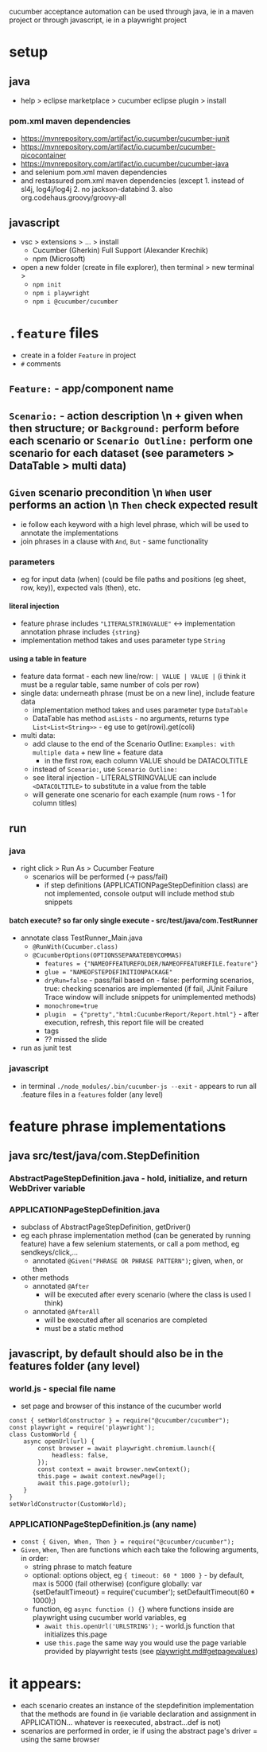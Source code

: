 cucumber acceptance automation can be used through java, ie in a maven project or through javascript, ie in a playwright project
# setup
## java
* help > eclipse marketplace > cucumber eclipse plugin > install
### pom.xml maven dependencies
* https://mvnrepository.com/artifact/io.cucumber/cucumber-junit
* https://mvnrepository.com/artifact/io.cucumber/cucumber-picocontainer
* https://mvnrepository.com/artifact/io.cucumber/cucumber-java
* and selenium pom.xml maven dependencies
* and restassured pom.xml maven dependencies (except 1. instead of sl4j, log4j/log4j 2. no jackson-databind 3. also org.codehaus.groovy/groovy-all
## javascript
* vsc > extensions > ... > install
  * Cucumber (Gherkin) Full Support (Alexander Krechik)
  * npm (Microsoft)
* open a new folder (create in file explorer), then terminal > new terminal >
  * `npm init`
  * `npm i playwright`
  * `npm i @cucumber/cucumber`
# `.feature` files
* create in a folder `Feature` in project
* `#` comments
## `Feature:` - app/component name
## `Scenario:` - action description \n + given when then structure; or `Background:` perform before each scenario or `Scenario Outline:` perform one scenario for each dataset (see parameters > DataTable > multi data)
## `Given` scenario precondition \n `When` user performs an action \n `Then` check expected result
* ie follow each keyword with a high level phrase, which will be used to annotate the implementations
* join phrases in a clause with `And`, `But` - same functionality
### parameters
* eg for input data (when) (could be file paths and positions (eg sheet, row, key)), expected vals (then), etc.
#### literal injection
* feature phrase includes `"LITERALSTRINGVALUE"` <-> implementation annotation phrase includes `{string}`
* implementation method takes and uses parameter type `String`
#### using a table in feature
* feature data format - each new line/row: `| VALUE | VALUE |` (i think it must be a regular table, same number of cols per row)
* single data: underneath phrase (must be on a new line), include feature data
  * implementation method takes and uses parameter type `DataTable`
  * DataTable has method `asLists` - no arguments, returns type `List<List<String>>` - eg use to get(rowi).get(coli)
* multi data:
  * add clause to the end of the Scenario Outline: `Examples: with multiple data` + new line + feature data
  	* in the first row, each column VALUE should be DATACOLTITLE
  * instead of `Scenario:`, use `Scenario Outline:`
  * see literal injection - LITERALSTRINGVALUE can include `<DATACOLTITLE>` to substitute in a value from the table
  * will generate one scenario for each example (num rows - 1 for column titles)
## run
### java
* right click > Run As > Cucumber Feature
  * scenarios will be performed (-> pass/fail)
	* if step definitions (APPLICATIONPageStepDefinition class) are not implemented, console output will include method stub snippets
#### batch execute? so far only single execute - src/test/java/com.TestRunner
* annotate class TestRunner_Main.java
  * `@RunWith(Cucumber.class)`
  * `@CucumberOptions(OPTIONSSEPARATEDBYCOMMAS)`
    * `features = {"NAMEOFFEATUREFOLDER/NAMEOFFEATUREFILE.feature"}`
    * `glue = "NAMEOFSTEPDEFINITIONPACKAGE"`
    * `dryRun=false` - pass/fail based on - false: performing scenarios, true: checking scenarios are implemented (if fail, JUnit Failure Trace window will include snippets for unimplemented methods)
    * `monochrome=true`
    * `plugin  = {"pretty","html:CucumberReport/Report.html"}` - after execution, refresh, this report file will be created
    * tags
    * ?? missed the slide
* run as junit test
### javascript
* in terminal `./node_modules/.bin/cucumber-js --exit` - appears to run all .feature files in a `features` folder (any level)
# feature phrase implementations
## java src/test/java/com.StepDefinition
### AbstractPageStepDefinition.java - hold, initialize, and return WebDriver variable
### APPLICATIONPageStepDefinition.java
* subclass of AbstractPageStepDefinition, getDriver()
* eg each phrase implementation method (can be generated by running feature) have a few selenium statements, or call a pom method, eg sendkeys/click,...
  * annotated `@Given("PHRASE OR PHRASE PATTERN")`; given, when, or then
* other methods
  * annotated `@After`
    * will be executed after every scenario (where the class is used I think)
  * annotated `@AfterAll`
    *  will be executed after all scenarios are completed
    *  must be a static method
## javascript, by default should also be in the features folder (any level)
### world.js - special file name
* set page and browser of this instance of the cucumber world
```
const { setWorldConstructor } = require("@cucumber/cucumber");
const playwright = require('playwright');
class CustomWorld {
    async openUrl(url) {
        const browser = await playwright.chromium.launch({
            headless: false,
        });
        const context = await browser.newContext();
        this.page = await context.newPage();
        await this.page.goto(url);
    }
}
setWorldConstructor(CustomWorld);
```
### APPLICATIONPageStepDefinition.js (any name)
* `const { Given, When, Then } = require("@cucumber/cucumber");`
* `Given`, `When`, `Then` are functions which each take the following arguments, in order:
  * string phrase to match feature
  * optional: options object, eg `{ timeout: 60 * 1000 }` - by default, max is 5000 (fail otherwise) (configure globally: var {setDefaultTimeout} = require('cucumber'); setDefaultTimeout(60 * 1000);)
  * function, eg `async function () {}` where functions inside are playwright using cucumber world variables, eg
    * `await this.openUrl('URLSTRING');` - world.js function that initializes this.page
    * use `this.page` the same way you would use the page variable provided by playwright tests (see [playwright.md#getpagevalues](https://github.com/wenyaoxue/notes/blob/main/SDET/playwright.md#get-page-values-without-codegen))
    
# it appears:
* each scenario creates an instance of the stepdefinition implementation that the methods are found in (ie variable declaration and assignment in APPLICATION... whatever is reexecuted, abstract...def is not)
* scenarios are performed in order, ie if using the abstract page's driver = using the same browser
